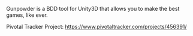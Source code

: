 Gunpowder is a BDD tool for Unity3D that allows you to make the best games, like ever.

Pivotal Tracker Project: https://www.pivotaltracker.com/projects/456391/